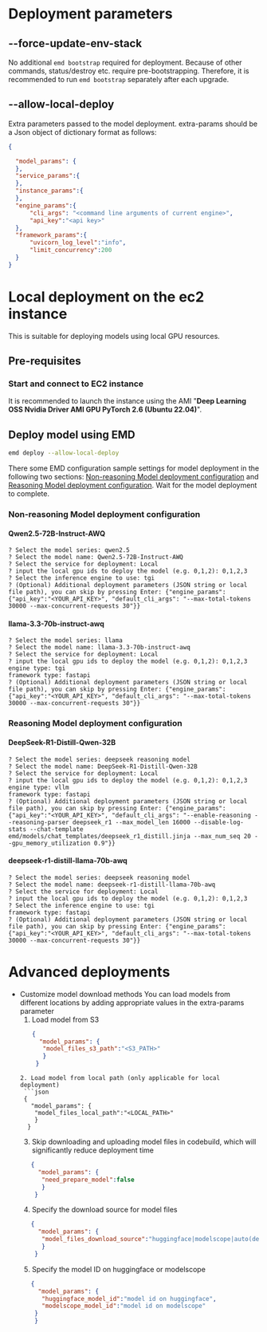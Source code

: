 
# Deployment parameters

## --force-update-env-stack
No additional ```emd bootstrap``` required for deployment. Because of other commands, status/destroy etc. require pre-bootstrapping. Therefore, it is recommended to run ```emd bootstrap``` separately after each upgrade.

## --allow-local-deploy
Extra parameters passed to the model deployment. extra-params should be a Json object of dictionary format as follows:

```json
{

  "model_params": {
  },
  "service_params":{
  },
  "instance_params":{
  },
  "engine_params":{
      "cli_args": "<command line arguments of current engine>",
      "api_key":"<api key>"
  },
  "framework_params":{
      "uvicorn_log_level":"info",
      "limit_concurrency":200
  }
}
```



# Local deployment on the ec2 instance

This is suitable for deploying models using local GPU resources.

## Pre-requisites

### Start and connect to EC2 instance

It is recommended to launch the instance using the AMI "**Deep Learning OSS Nvidia Driver AMI GPU PyTorch 2.6 (Ubuntu 22.04)**".


## Deploy model using EMD

```sh
emd deploy --allow-local-deploy
```

There some EMD configuration sample settings for model deployment in the following two sections: [Non-reasoning Model deployment configuration](#non-reasoning-model-deployment-configuration) and [Reasoning Model deployment configuration](#reasoning-model-deployment-configuration).
Wait for the model deployment to complete.

### Non-reasoning Model deployment configuration

#### Qwen2.5-72B-Instruct-AWQ

```
? Select the model series: qwen2.5
? Select the model name: Qwen2.5-72B-Instruct-AWQ
? Select the service for deployment: Local
? input the local gpu ids to deploy the model (e.g. 0,1,2): 0,1,2,3
? Select the inference engine to use: tgi
? (Optional) Additional deployment parameters (JSON string or local file path), you can skip by pressing Enter: {"engine_params":{"api_key":"<YOUR_API_KEY>", "default_cli_args": "--max-total-tokens 30000 --max-concurrent-requests 30"}}
```

#### llama-3.3-70b-instruct-awq
```
? Select the model series: llama
? Select the model name: llama-3.3-70b-instruct-awq
? Select the service for deployment: Local
? input the local gpu ids to deploy the model (e.g. 0,1,2): 0,1,2,3
engine type: tgi
framework type: fastapi
? (Optional) Additional deployment parameters (JSON string or local file path), you can skip by pressing Enter: {"engine_params":{"api_key":"<YOUR_API_KEY>", "default_cli_args": "--max-total-tokens 30000 --max-concurrent-requests 30"}}
```

### Reasoning Model deployment configuration

#### DeepSeek-R1-Distill-Qwen-32B
```
? Select the model series: deepseek reasoning model
? Select the model name: DeepSeek-R1-Distill-Qwen-32B
? Select the service for deployment: Local
? input the local gpu ids to deploy the model (e.g. 0,1,2): 0,1,2,3
engine type: vllm
framework type: fastapi
? (Optional) Additional deployment parameters (JSON string or local file path), you can skip by pressing Enter: {"engine_params":{"api_key":"<YOUR_API_KEY>", "default_cli_args": "--enable-reasoning --reasoning-parser deepseek_r1 --max_model_len 16000 --disable-log-stats --chat-template emd/models/chat_templates/deepseek_r1_distill.jinja --max_num_seq 20 --gpu_memory_utilization 0.9"}}
```

#### deepseek-r1-distill-llama-70b-awq

```
? Select the model series: deepseek reasoning model
? Select the model name: deepseek-r1-distill-llama-70b-awq
? Select the service for deployment: Local
? input the local gpu ids to deploy the model (e.g. 0,1,2): 0,1,2,3
? Select the inference engine to use: tgi
framework type: fastapi
? (Optional) Additional deployment parameters (JSON string or local file path), you can skip by pressing Enter: {"engine_params":{"api_key":"<YOUR_API_KEY>", "default_cli_args": "--max-total-tokens 30000 --max-concurrent-requests 30"}}
```


# Advanced deployments
- Customize model download methods
  You can load models from different locations by adding appropriate values in the extra-params parameter
  1. Load model from S3
     ```json
     {
       "model_params": {
        "model_files_s3_path":"<S3_PATH>"
        }
      }
    ```
  2. Load model from local path (only applicable for local deployment)
     ```json
     {
       "model_params": {
        "model_files_local_path":"<LOCAL_PATH>"
        }
      }
    ```
  3. Skip downloading and uploading model files in codebuild, which will significantly reduce deployment time
  ```json
     {
       "model_params": {
        "need_prepare_model":false
        }
      }
    ```
  4. Specify the download source for model files
  ```json
     {
       "model_params": {
        "model_files_download_source":"huggingface|modelscope|auto(default)"
        }
      }
    ```
  5. Specify the model ID on huggingface or modelscope
  ```json
     {
       "model_params": {
        "huggingface_model_id":"model id on huggingface",
        "modelscope_model_id":"model id on modelscope"
      }
      }
    ```
